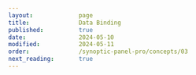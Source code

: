 ```yaml
---
layout:             page
title:              Data Binding
published:          true
date:               2024-05-10
modified:           2024-05-11
order:              /synoptic-panel-pro/concepts/03
next_reading:       true
---
```

